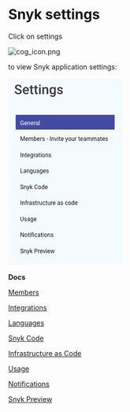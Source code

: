 # Snyk settings

Click on settings

![cog\_icon.png](https://support.snyk.io/hc/article_attachments/4402908592145/cog_icon.png)

to view Snyk application settings:

![](../../.gitbook/assets/screenshot_2021-07-19_at_15.52.02.png)

**Docs**

[Members](https://docs.snyk.io/user-and-group-management/managing-groups-and-organizations/invite-and-collaborate-with-team-members)

[Integrations](https://docs.snyk.io/integrations)

[Languages](https://support.snyk.io/hc/en-us/sections/360001087857-Language-package-manager-support)

[Snyk Code](https://docs.snyk.io/snyk-code)

[Infrastructure as Code](https://docs.snyk.io/snyk-infrastructure-as-code)

[Usage](https://docs.snyk.io/user-and-group-management/managing-settings/usage-page-details)

[Notifications](https://docs.snyk.io/user-and-group-management/notifications/notification-management)

[Snyk Preview](https://docs.snyk.io/getting-started/snyk-billing-plan-onboarding/snyk-preview)

